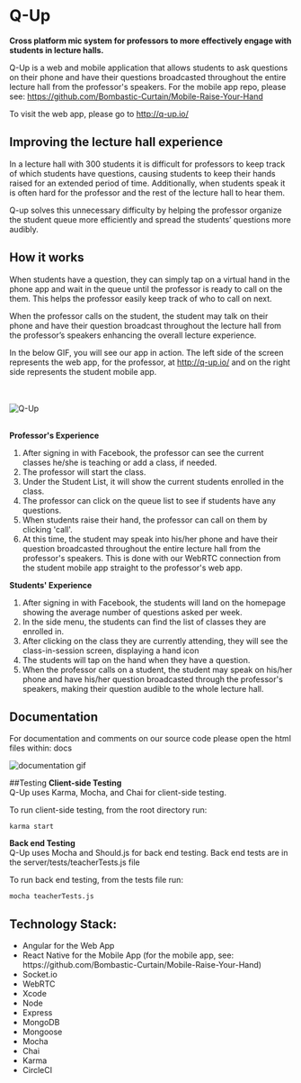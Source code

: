 # Q-Up
**Cross platform mic system for professors to more effectively engage with students in lecture halls.**

Q-Up is a web and mobile application that allows students to ask questions on their phone and have their questions broadcasted throughout the entire lecture hall from the professor's speakers.
For the mobile app repo, please see: https://github.com/Bombastic-Curtain/Mobile-Raise-Your-Hand

To visit the web app, please go to http://q-up.io/

## Improving the **lecture hall experience**
In a lecture hall with 300 students it is difficult for professors to keep track of which students have questions, causing students to keep their hands raised for an extended period of time. Additionally, when students speak it is often hard for the professor and the rest of the lecture hall to hear them. 

Q-up solves this unnecessary difficulty by helping the professor organize the student queue more efficiently and spread the students’ questions more audibly.

## How it works
When students have a question, they can simply tap on a virtual hand in the phone app and wait in the queue until the professor is ready to call on the them. This helps the professor easily keep track of who to call on next. 

When the professor calls on the student, the student may talk on their phone and have their question broadcast throughout the lecture hall from the professor’s speakers enhancing the overall lecture experience.

In the below GIF, you will see our app in action. The left side of the screen represents the web app, for the professor, at http://q-up.io/ and on the right side represents the student mobile app.

<br><br>
![Q-Up](http://recordit.co/TTD5pckVWt.gif)
<br><br>

**Professor's Experience**
<ol>
<li> After signing in with Facebook, the professor can see the current classes he/she is teaching or add a class, if needed.
<li> The professor will start the class.
<li> Under the Student List, it will show the current students enrolled in the class.
<li> The professor can click on the queue list to see if students have any questions.
<li> When students raise their hand, the professor can call on them by clicking 'call'.
<li> At this time, the student may speak into his/her phone and have their question broadcasted throughout the entire lecture hall from the professor's speakers. This is done with our WebRTC connection from the student mobile app straight to the professor's web app.
</ol>

**Students' Experience**
<ol>
<li> After signing in with Facebook, the students will land on the homepage showing the average number of questions asked per week.
<li> In the side menu, the students can find the list of classes they are enrolled in.
<li> After clicking on the class they are currently attending, they will see the class-in-session screen, displaying a hand icon
<li> The students will tap on the hand when they have a question.
<li> When the professor calls on a student, the student may speak on his/her phone and have his/her question broadcasted through the professor's speakers, making their question audible to the whole lecture hall.  
</ol>

## Documentation
For documentation and comments on our source code please open the html files within: docs

![documentation gif]()

##Testing
**Client-side Testing**
<br>
Q-Up uses Karma, Mocha, and Chai for client-side testing.

To run client-side testing, from the root directory run:
```
karma start
```
**Back end Testing**
<br>
Q-Up uses Mocha and Should.js for back end testing.
Back end tests are in the server/tests/teacherTests.js file

To run back end testing, from the tests file run:
```
mocha teacherTests.js
```

## Technology Stack:
<ul>
<li> Angular for the Web App
<li> React Native for the Mobile App (for the mobile app, see: https://github.com/Bombastic-Curtain/Mobile-Raise-Your-Hand)
<li> Socket.io
<li> WebRTC
<li> Xcode
<li> Node
<li> Express
<li> MongoDB
<li> Mongoose
<li> Mocha
<li> Chai
<li> Karma
<li> CircleCI
</ul>

